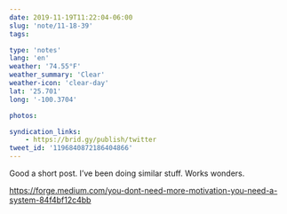 ```yaml
---
date: 2019-11-19T11:22:04-06:00
slug: 'note/11-18-39'
tags:

type: 'notes'
lang: 'en'
weather: '74.55°F'
weather_summary: 'Clear'
weather-icon: 'clear-day'
lat: '25.701'
long: '-100.3704'

photos:

syndication_links:
    - https://brid.gy/publish/twitter
tweet_id: '1196840872186404866'
---
```

Good a short post. I’ve been doing similar stuff. Works wonders. 

https://forge.medium.com/you-dont-need-more-motivation-you-need-a-system-84f4bf12c4bb